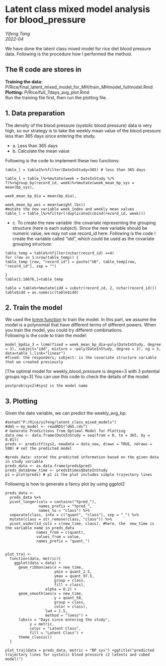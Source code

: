 # Latent class mixed model analysis for blood_pressure
*Yifeng Tang*   
*2022-04*    
   
   
We have done the latent class mixed model for rice diet blood pressure data. Following is the procedure how I performed the method.
## The R code are stores in
**Training the data:** P/Rice/final_latent_mixed_model_for_MH/train_MHmodel_fullmodel.Rmd   
**Plotting:** P/Rice/full_7days_avg_plot.Rmd   
Run the training file first, then run the plotting file.


## 1.	Data preparation
The density of the blood pressure (systolic blood pressure) data is very high, so our strategy is to take the weekly mean value of the blood pressure less than 365 days since entering the study. 
* a.	Less than 365 days
* b.	Calculate the mean value     
    
Following is the code to implement these two functions:
```{r}
table_l = table1%>%filter(DateInStudy<365) # less than 365 days

table_l = table_l%>%mutate(week = DateInStudy %/% 7)%>%group_by(record_id, week)%>%mutate(week_mean_bp_sys = mean(bp_sys), 
                                                                                week_mean_bp_dia = mean(bp_dia),
                                                                                week_mean_bp_wei = mean(weight_lbs))
#mutate the new variable week_index and weekly mean values
table_l = table_l%>%filter(!duplicated(cbind(record_id, week)))
```
* c.	To create the new variable :the covariate representing the grouping structure (here is each subject). Since the new variable should be numeric value, we may not use record_id here. Following is the code I create the variable called “idd”, which could be used as the covariate grouping structure:    
```{r}
table_temp = table%>%filter(nchar(record_id) ==4)
for (row in 1:nrow(table_temp)) {
table_temp [row, "record_id"] = paste("U0", table_temp[row, "record_id"], sep = "")
    
}
table[1:18676,]=table_temp

table = table%>%mutate(idd = substr(record_id, 2, nchar(record_id)))
table$idd = as.numeric(table$idd)
```
## 2.	Train the model
We used the [lcmm function](https://www.rdocumentation.org/packages/lcmm/versions/1.8.1.1/topics/lcmm) to train the model. In this part, we assume the model is a polynomial that have different terms of different powers. When you train the model, you could try different combinations.   
Following is the code to train the model:
```{r}
model_bpdia_3 = lcmm(fixed = week_mean_bp_dia~poly(DateInStudy, degree = 3), subject="idd", mixture = ~poly(DateInStudy, degree = 3), ng = 3, data=table_l,link="linear")
#fixed: the responders; subject: is the covariate structure variable that we created previously
```
[The optimal model for weekly_blood_pressure is degree=3 with 3 potential groups ng=3]
You can use this code to check the details of the model:
```{r}
postprob(sys2)#sys2 is the model name
```
## 3.	Plotting
Given the date variable, we can predict the weekly_avg_bp:
```{r}
#setwd("P:/Rice/yifeng/latent_class_mixed_models")
#dm5 = my_model <- readRDS("dm5.rds")
# Generate Predictions from Optimal Model for Plotting
data_new <- data.frame(DateInStudy = seq(from = 0, to = 365, by = 0.01))
preds <- predictY(sys2, newdata = data_new, draws = TRUE, ndraws = 500) # set the predicted model

#preds_data: stored the predicted information based on the given data in study variable
preds_data <- as.data.frame(preds$pred)
preds_data$new_time <- preds$times$DateInStudy
p1 = plot(preds) # p1 is the plot includes simple trajectory lines
```
Following is how to generate a fancy plot by using ggplot2
```{r}
preds_data <- 
  preds_data %>%
  pivot_longer(cols = contains("Ypred_"),
               names_prefix = "Ypred_",
               names_to = "class") %>%
  separate(class, into = c("quant", "class"), sep = "_") %>%
  mutate(class = str_remove(class, "class")) %>%
  pivot_wider(id_cols = c(new_time, class), #here, the  new_time is the variable name in preds_data
              names_from = c(quant),
              values_from = value,
              names_prefix = "quant_")


```

```{r}
plot_traj <- 
  function(data, metric){
    ggplot(data = data) +
      geom_ribbon(aes(x = new_time,
                      ymin = quant_2.5,
                      ymax = quant_97.5,
                      group = class,
                      fill = class),
                  alpha = 0.2) + 
      geom_smooth(aes(x = new_time,
                      y = quant_50,
                      group = class,
                      color = class),
                  lwd = 1.5,
                  method = "loess") + 
      labs(x = "Days since entering the study",
           y = metric,
           color = "Latent Class",
           fill = "Latent Class") +
      theme_classic()
  }
```
```{r}
plot_traj(data = preds_data, metric = "BP_sys") +ggtitle("predicted trajectory lines for systolic blood pressure (2 latents and cubed model)")
```

